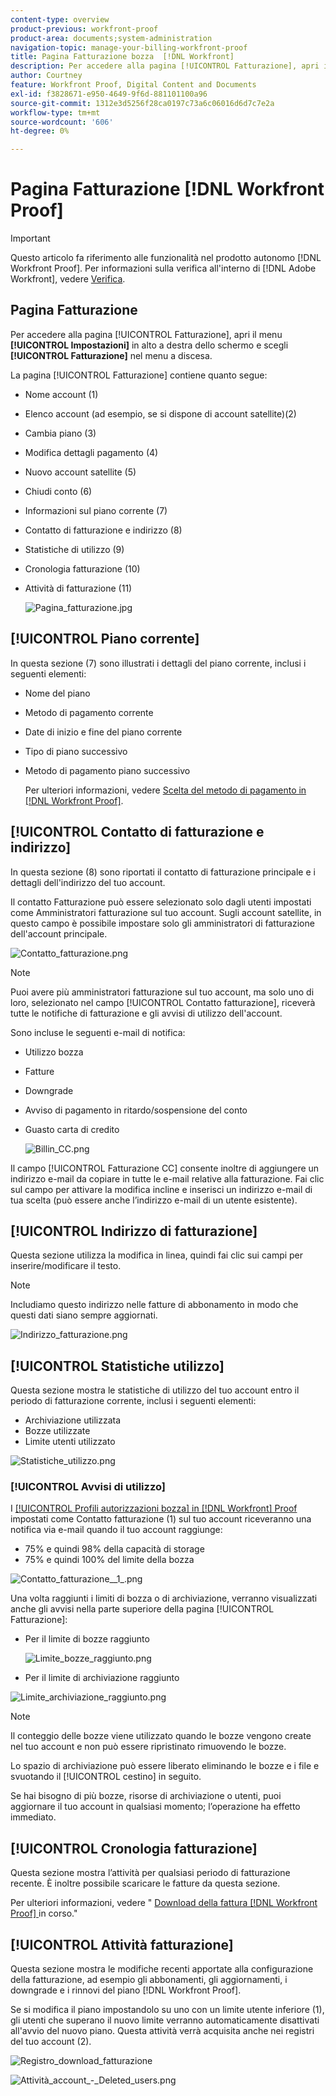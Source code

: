 ```yaml
---
content-type: overview
product-previous: workfront-proof
product-area: documents;system-administration
navigation-topic: manage-your-billing-workfront-proof
title: Pagina Fatturazione bozza  [!DNL Workfront]
description: Per accedere alla pagina [!UICONTROL Fatturazione], apri il menu Impostazioni in alto a destra dello schermo e scegli Fatturazione nel menu a discesa.
author: Courtney
feature: Workfront Proof, Digital Content and Documents
exl-id: f3828671-e950-4649-9f6d-881101100a96
source-git-commit: 1312e3d5256f28ca0197c73a6c06016d6d7c7e2a
workflow-type: tm+mt
source-wordcount: '606'
ht-degree: 0%

---
```


# Pagina Fatturazione [!DNL Workfront Proof]

>[!IMPORTANT]
>
>Questo articolo fa riferimento alle funzionalità nel prodotto autonomo [!DNL Workfront Proof]. Per informazioni sulla verifica all&#39;interno di [!DNL Adobe Workfront], vedere [Verifica](../../../review-and-approve-work/proofing/proofing.md).

## Pagina Fatturazione

Per accedere alla pagina [!UICONTROL Fatturazione], apri il menu **[!UICONTROL Impostazioni]** in alto a destra dello schermo e scegli **[!UICONTROL Fatturazione]** nel menu a discesa.

La pagina [!UICONTROL Fatturazione] contiene quanto segue:

* Nome account (1)
* Elenco account (ad esempio, se si dispone di account satellite)(2)
* Cambia piano (3)
* Modifica dettagli pagamento (4)
* Nuovo account satellite (5)
* Chiudi conto (6)
* Informazioni sul piano corrente (7)
* Contatto di fatturazione e indirizzo (8)
* Statistiche di utilizzo (9)
* Cronologia fatturazione (10)
* Attività di fatturazione (11)

  ![Pagina_fatturazione.jpg](assets/billing-page-350x315.jpg)

## [!UICONTROL Piano corrente]

In questa sezione (7) sono illustrati i dettagli del piano corrente, inclusi i seguenti elementi:

* Nome del piano
* Metodo di pagamento corrente
* Date di inizio e fine del piano corrente
* Tipo di piano successivo
* Metodo di pagamento piano successivo

  Per ulteriori informazioni, vedere [Scelta del metodo di pagamento in [!DNL Workfront Proof]](../../../workfront-proof/wp-billingsettings/manage-your-billing/choose-payment-method-in-wp.md).

## [!UICONTROL Contatto di fatturazione e indirizzo]

In questa sezione (8) sono riportati il contatto di fatturazione principale e i dettagli dell&#39;indirizzo del tuo account.

Il contatto Fatturazione può essere selezionato solo dagli utenti impostati come Amministratori fatturazione sul tuo account. Sugli account satellite, in questo campo è possibile impostare solo gli amministratori di fatturazione dell&#39;account principale.

![Contatto_fatturazione.png](assets/billing-contact-350x137.png)

>[!NOTE]
>
> Puoi avere più amministratori fatturazione sul tuo account, ma solo uno di loro, selezionato nel campo [!UICONTROL Contatto fatturazione], riceverà tutte le notifiche di fatturazione e gli avvisi di utilizzo dell&#39;account.

Sono incluse le seguenti e-mail di notifica:

* Utilizzo bozza
* Fatture
* Downgrade
* Avviso di pagamento in ritardo/sospensione del conto
* Guasto carta di credito

  ![Billin_CC.png](assets/billin-cc-350x103.png)

Il campo [!UICONTROL Fatturazione CC] consente inoltre di aggiungere un indirizzo e-mail da copiare in tutte le e-mail relative alla fatturazione. Fai clic sul campo per attivare la modifica incline e inserisci un indirizzo e-mail di tua scelta (può essere anche l’indirizzo e-mail di un utente esistente).

## [!UICONTROL Indirizzo di fatturazione]

Questa sezione utilizza la modifica in linea, quindi fai clic sui campi per inserire/modificare il testo.

>[!NOTE]
>
> Includiamo questo indirizzo nelle fatture di abbonamento in modo che questi dati siano sempre aggiornati.

![Indirizzo_fatturazione.png](assets/billing-address-350x199.png)

## [!UICONTROL Statistiche utilizzo]

Questa sezione mostra le statistiche di utilizzo del tuo account entro il periodo di fatturazione corrente, inclusi i seguenti elementi:

* Archiviazione utilizzata
* Bozze utilizzate
* Limite utenti utilizzato

![Statistiche_utilizzo.png](assets/usage-statistics-350x51.png)

### [!UICONTROL Avvisi di utilizzo]

I [[!UICONTROL Profili autorizzazioni bozza] in [!DNL Workfront] Proof](../../../workfront-proof/wp-acct-admin/account-settings/proof-perm-profiles-in-wp.md) impostati come Contatto fatturazione (1) sul tuo account riceveranno una notifica via e-mail quando il tuo account raggiunge:

* 75% e quindi 98% della capacità di storage
* 75% e quindi 100% del limite della bozza

![Contatto_fatturazione__1_.png](assets/billing-contact--1--350x74.png)

Una volta raggiunti i limiti di bozza o di archiviazione, verranno visualizzati anche gli avvisi nella parte superiore della pagina [!UICONTROL Fatturazione]:

* Per il limite di bozze raggiunto

  ![Limite_bozze_raggiunto.png](assets/proofs-limit-reached-350x65.png)

* Per il limite di archiviazione raggiunto

![Limite_archiviazione_raggiunto.png](assets/storage-limit-reached-350x65.png)

>[!NOTE]
>
>Il conteggio delle bozze viene utilizzato quando le bozze vengono create nel tuo account e non può essere ripristinato rimuovendo le bozze.

Lo spazio di archiviazione può essere liberato eliminando le bozze e i file e svuotando il [!UICONTROL cestino] in seguito.

Se hai bisogno di più bozze, risorse di archiviazione o utenti, puoi aggiornare il tuo account in qualsiasi momento; l’operazione ha effetto immediato.

## [!UICONTROL Cronologia fatturazione]

Questa sezione mostra l’attività per qualsiasi periodo di fatturazione recente. È inoltre possibile scaricare le fatture da questa sezione.

Per ulteriori informazioni, vedere &quot; [Download della fattura [!DNL Workfront Proof] ](../../../workfront-proof/wp-billingsettings/manage-your-billing/download-wp-invoice.md) in corso.&quot;

## [!UICONTROL Attività fatturazione]

Questa sezione mostra le modifiche recenti apportate alla configurazione della fatturazione, ad esempio gli abbonamenti, gli aggiornamenti, i downgrade e i rinnovi del piano [!DNL Workfront Proof].

Se si modifica il piano impostandolo su uno con un limite utente inferiore (1), gli utenti che superano il nuovo limite verranno automaticamente disattivati all&#39;avvio del nuovo piano. Questa attività verrà acquisita anche nei registri del tuo account (2).

![Registro_download_fatturazione](assets/billing-downgrade-log-350x45.png)

![Attività_account_-_Deleted_users.png](assets/account-activity---deleted-users-350x94.png)
